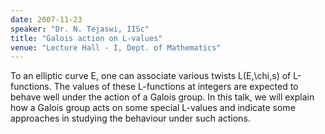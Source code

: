 ```yaml
---
date: 2007-11-23
speaker: "Dr. N. Tejaswi, IISc"
title: "Galois action on L-values"
venue: "Lecture Hall - I, Dept. of Mathematics"
---
```

To an elliptic curve E, one can associate various twists
L(E,\\chi,s) of L-functions.  The values of these L-functions at integers
are expected to behave well under the action of a Galois group.  In this
talk, we will explain how a Galois group acts on some special L-values and
indicate some approaches in studying the behaviour under such actions.

